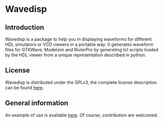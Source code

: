 # Wavedisp

## Introduction
Wavedisp is a package to help you in displaying waveforms for different HDL simulators or VCD viewers in a portable
way. It generates waveform files for GTKWave, Modelsim and RivierPro by genereting tcl scripts loaded by the HDL viewer
from a unique representation described in python.

## License
Wavedisp is distributed under the GPLv3, the complete license description can be found
[here](http://www.gnu.org/licenses/gpl-3.0.html).

## General information
An example of use is available [here](https://wavecruncher.net/wavedisp). Of course, contribution are welcomed.
